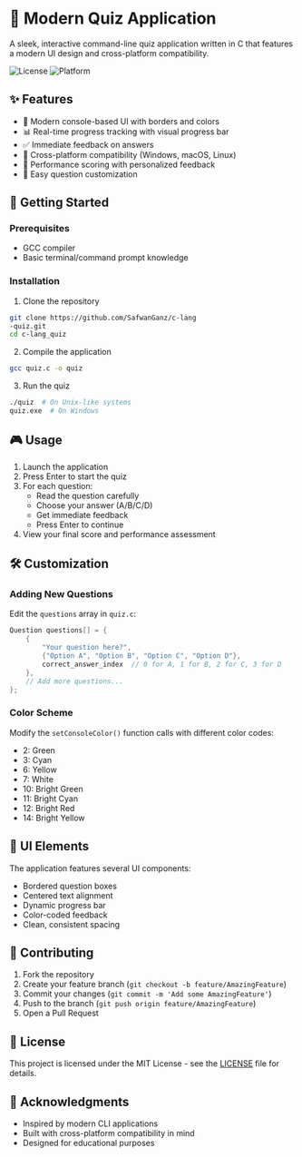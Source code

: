 # 🎯 Modern Quiz Application

A sleek, interactive command-line quiz application written in C that features a modern UI design and cross-platform compatibility.

![License](https://img.shields.io/badge/license-MIT-blue.svg)
![Platform](https://img.shields.io/badge/platform-Windows%20%7C%20macOS%20%7C%20Linux-lightgrey.svg)

## ✨ Features

- 🎨 Modern console-based UI with borders and colors
- 📊 Real-time progress tracking with visual progress bar
- ✅ Immediate feedback on answers
- 📱 Cross-platform compatibility (Windows, macOS, Linux)
- 🎯 Performance scoring with personalized feedback
- 🔄 Easy question customization

## 🚀 Getting Started

### Prerequisites

- GCC compiler
- Basic terminal/command prompt knowledge

### Installation

1. Clone the repository
```bash
git clone https://github.com/SafwanGanz/c-lang
-quiz.git
cd c-lang_quiz
```

2. Compile the application
```bash
gcc quiz.c -o quiz
```

3. Run the quiz
```bash
./quiz  # On Unix-like systems
quiz.exe  # On Windows
```

## 🎮 Usage

1. Launch the application
2. Press Enter to start the quiz
3. For each question:
   - Read the question carefully
   - Choose your answer (A/B/C/D)
   - Get immediate feedback
   - Press Enter to continue
4. View your final score and performance assessment

## 🛠️ Customization

### Adding New Questions

Edit the `questions` array in `quiz.c`:

```c
Question questions[] = {
    {
        "Your question here?",
        {"Option A", "Option B", "Option C", "Option D"},
        correct_answer_index  // 0 for A, 1 for B, 2 for C, 3 for D
    },
    // Add more questions...
};
```

### Color Scheme

Modify the `setConsoleColor()` function calls with different color codes:
- 2: Green
- 3: Cyan
- 6: Yellow
- 7: White
- 10: Bright Green
- 11: Bright Cyan
- 12: Bright Red
- 14: Bright Yellow

## 🎨 UI Elements

The application features several UI components:
- Bordered question boxes
- Centered text alignment
- Dynamic progress bar
- Color-coded feedback
- Clean, consistent spacing

## 🤝 Contributing

1. Fork the repository
2. Create your feature branch (`git checkout -b feature/AmazingFeature`)
3. Commit your changes (`git commit -m 'Add some AmazingFeature'`)
4. Push to the branch (`git push origin feature/AmazingFeature`)
5. Open a Pull Request

## 📝 License

This project is licensed under the MIT License - see the [LICENSE](LICENSE) file for details.

## 🙏 Acknowledgments

- Inspired by modern CLI applications
- Built with cross-platform compatibility in mind
- Designed for educational purposes
